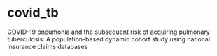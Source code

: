 # covid_tb
COVID-19 pneumonia and the subsequent risk of acquiring pulmonary tuberculosis: A population-based dynamic cohort study using national insurance claims databases
